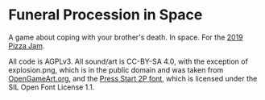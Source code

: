 # Funeral Procession in Space
A game about coping with your brother's death. In space. For the [2019 Pizza Jam](https://itch.io/jam/pizzajam2019]).

All code is AGPLv3. All sound/art is CC-BY-SA 4.0, with the exception of explosion.png, which is in the public domain and was taken from [OpenGameArt.org](https://opengameart.org/content/explosion-sheet), and the [Press Start 2P font](https://www.dafont.com/press-start-2p.font), which is licensed under the SIL Open Font License 1.1.
